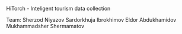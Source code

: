 HiTorch - Inteligent tourism data collection

Team:
  Sherzod Niyazov
  Sardorkhuja Ibrokhimov
  Eldor Abdukhamidov
  Mukhammadsher Shermamatov
